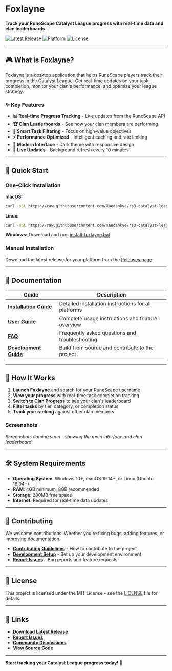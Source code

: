 # Foxlayne

**Track your RuneScape Catalyst League progress with real-time data and clan leaderboards.**

[![Latest Release](https://img.shields.io/github/v/release/Xaedankye/rs3-catalyst-league?style=for-the-badge)](https://github.com/Xaedankye/rs3-catalyst-league/releases)
[![Platform](https://img.shields.io/badge/platform-Windows%20%7C%20macOS%20%7C%20Linux-blue?style=for-the-badge)](https://github.com/Xaedankye/rs3-catalyst-league/releases)
[![License](https://img.shields.io/badge/license-MIT-green?style=for-the-badge)](LICENSE)

---

## 🎮 What is Foxlayne?

Foxlayne is a desktop application that helps RuneScape players track their progress in the Catalyst League. Get real-time updates on your task completion, monitor your clan's performance, and optimize your league strategy.

### ✨ Key Features

- **📊 Real-time Progress Tracking** - Live updates from the RuneScape API
- **🏆 Clan Leaderboards** - See how your clan members are performing
- **🎯 Smart Task Filtering** - Focus on high-value objectives
- **⚡ Performance Optimized** - Intelligent caching and rate limiting
- **🌙 Modern Interface** - Dark theme with responsive design
- **🔄 Live Updates** - Background refresh every 10 minutes

---

## 🚀 Quick Start

### One-Click Installation

**macOS:**
```bash
curl -sSL https://raw.githubusercontent.com/Xaedankye/rs3-catalyst-league/main/build/install-foxlayne-macos.sh | bash
```

**Linux:**
```bash
curl -sSL https://raw.githubusercontent.com/Xaedankye/rs3-catalyst-league/main/build/install-foxlayne-linux.sh | bash
```

**Windows:**
Download and run: [install-foxlayne.bat](https://raw.githubusercontent.com/Xaedankye/rs3-catalyst-league/main/build/install-foxlayne.bat)

### Manual Installation

Download the latest release for your platform from the [Releases page](https://github.com/Xaedankye/rs3-catalyst-league/releases).

---

## 📖 Documentation

| Guide | Description |
|-------|-------------|
| **[Installation Guide](docs/installation.md)** | Detailed installation instructions for all platforms |
| **[User Guide](docs/user-guide.md)** | Complete usage instructions and feature overview |
| **[FAQ](docs/faq.md)** | Frequently asked questions and troubleshooting |
| **[Development Guide](docs/development.md)** | Build from source and contribute to the project |

---

## 🎯 How It Works

1. **Launch Foxlayne** and search for your RuneScape username
2. **View your progress** with real-time task completion tracking
3. **Switch to Clan Progress** to see your clan's leaderboard
4. **Filter tasks** by tier, category, or completion status
5. **Track your ranking** against other clan members

### Screenshots

*Screenshots coming soon - showing the main interface and clan leaderboard*

---

## 🛠️ System Requirements

- **Operating System**: Windows 10+, macOS 10.14+, or Linux (Ubuntu 18.04+)
- **RAM**: 4GB minimum, 8GB recommended
- **Storage**: 200MB free space
- **Internet**: Required for real-time data updates

---

## 🤝 Contributing

We welcome contributions! Whether you're fixing bugs, adding features, or improving documentation.

- **[Contributing Guidelines](docs/contributing.md)** - How to contribute to the project
- **[Development Setup](docs/development.md)** - Set up your development environment
- **[Report Issues](https://github.com/Xaedankye/rs3-catalyst-league/issues)** - Bug reports and feature requests

---

## 📄 License

This project is licensed under the MIT License - see the [LICENSE](LICENSE) file for details.

---

## 🔗 Links

- **[Download Latest Release](https://github.com/Xaedankye/rs3-catalyst-league/releases)**
- **[Report Issues](https://github.com/Xaedankye/rs3-catalyst-league/issues)**
- **[Community Discussions](https://github.com/Xaedankye/rs3-catalyst-league/discussions)**
- **[View Source Code](https://github.com/Xaedankye/rs3-catalyst-league)**

---

**Start tracking your Catalyst League progress today! 🦊**